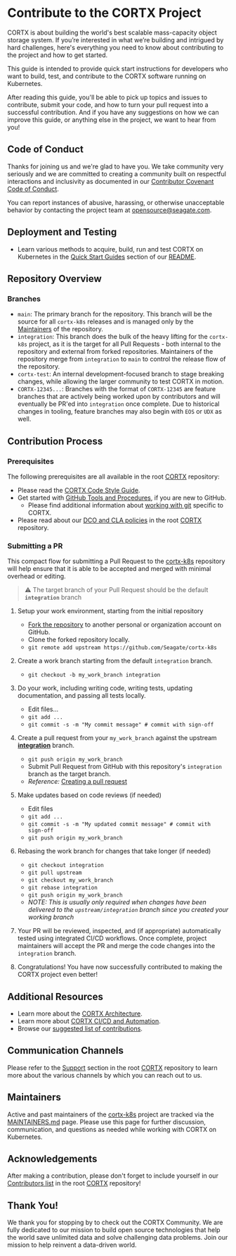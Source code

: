 # Contribute to the CORTX Project

CORTX is about building the world's best scalable mass-capacity object storage system. If you’re interested in what we’re building and intrigued by hard challenges, here's everything you need to know about contributing to the project and how to get started.

This guide is intended to provide quick start instructions for developers who want to build, test, and contribute to the CORTX software running on Kubernetes.

After reading this guide, you'll be able to pick up topics and issues to contribute, submit your code, and how to turn your pull request into a successful contribution. And if you have any suggestions on how we can improve this guide, or anything else in the project, we want to hear from you!

## Code of Conduct

Thanks for joining us and we're glad to have you. We take community very seriously and we are committed to creating a community built on respectful interactions and inclusivity as documented in our [Contributor Covenant Code of Conduct](CODE_OF_CONDUCT.md).

You can report instances of abusive, harassing, or otherwise unacceptable behavior by contacting the project team at opensource@seagate.com.

## Deployment and Testing
- Learn various methods to acquire, build, run and test CORTX on Kubernetes in the [Quick Start Guides](https://github.com/Seagate/cortx-k8s#quick-starts) section of our [README](README.md).

## Repository Overview

### Branches

- `main`: The primary branch for the repository. This branch will be the source for all `cortx-k8s` releases and is managed only by the [Maintainers](#maintainers) of the repository.
- `integration`: This branch does the bulk of the heavy lifting for the `cortx-k8s` project, as it is the target for all Pull Requests - both internal to the repository and external from forked repositories. Maintainers of the repository merge from `integration` to `main` to control the release flow of the repository.
- `cortx-test`: An internal development-focused branch to stage breaking changes, while allowing the larger community to test CORTX in motion.
- `CORTX-12345...`: Branches with the format of `CORTX-12345` are feature branches that are actively being worked upon by contributors and will eventually be PR'ed into `integration` once complete. Due to historical changes in tooling, feature branches may also begin with `EOS` or `UDX` as well.

## Contribution Process

### Prerequisites

The following prerequisites are all available in the root [CORTX](https://github.com/Seagate/cortx) repository:

- Please read the [CORTX Code Style Guide](https://github.com/Seagate/cortx/blob/main/doc/CodeStyle.md).
- Get started with [GitHub Tools and Procedures](https://github.com/Seagate/cortx/blob/main/doc/GitHub_Processes_and_Tools.rst), if you are new to GitHub.
   - Please find additional information about [working with git](https://github.com/Seagate/cortx/blob/main/doc/working_with_git.md) specific to CORTX.
- Please read about our [DCO and CLA policies](https://github.com/Seagate/cortx/blob/main/doc/dco_cla.md) in the root [CORTX](https://github.com/Seagate/cortx) repository.

### Submitting a PR

This compact flow for submitting a Pull Request to the [cortx-k8s](https://github.com/Seagate/cortx-k8s) repository will help ensure that it is able to be accepted and merged with minimal overhead or editing.

> :warning: The target branch of your Pull Request should be the default **`integration`** branch

1. Setup your work environment, starting from the initial repository
    - [Fork the repository](https://github.com/Seagate/cortx-k8s/fork) to another personal or organization account on GitHub.
    - Clone the forked repository locally.
    - `git remote add upstream https://github.com/Seagate/cortx-k8s`

2. Create a work branch starting from the default `integration` branch.
   - `git checkout -b my_work_branch integration`

3. Do your work, including writing code, writing tests, updating documentation, and passing all tests locally.
   - Edit files...
   - `git add ...`
   - `git commit -s -m "My commit message" # commit with sign-off`

4. Create a pull request from your `my_work_branch` against the upstream [**integration**](https://github.com/Seagate/cortx-k8s/tree/integration) branch.
   - `git push origin my_work_branch`
   - Submit Pull Request from GitHub with this repository's `integration` branch as the target branch.
   - _Reference:_ [Creating a pull request](https://docs.github.com/en/pull-requests/collaborating-with-pull-requests/proposing-changes-to-your-work-with-pull-requests/creating-a-pull-request)

5. Make updates based on code reviews (if needed)
   - Edit files
   - `git add ...`
   - `git commit -s -m "My updated commit message" # commit with sign-off`
   - `git push origin my_work_branch`

6. Rebasing the work branch for changes that take longer (if needed)
   - `git checkout integration`
   - `git pull upstream`
   - `git checkout my_work_branch`
   - `git rebase integration`
   - `git push origin my_work_branch`
   - _NOTE: This is usually only required when changes have been delivered to the `upstream/integration` branch since you created your working branch_

7. Your PR will be reviewed, inspected, and (if appropriate) automatically tested using integrated CI/CD workflows. Once complete, project maintainers will accept the PR and merge the code changes into the `integration` branch.

8. Congratulations! You have now successfully contributed to making the CORTX project even better!

## Additional Resources

- Learn more about the [CORTX Architecture](https://github.com/Seagate/cortx/blob/main/doc/architecture.md).
- Learn more about [CORTX CI/CD and Automation](https://github.com/Seagate/cortx/blob/main/doc/CI_CD.md).
- Browse our [suggested list of contributions](https://github.com/Seagate/cortx/blob/main/doc/SuggestedContributions.md).

## Communication Channels

Please refer to the [Support](https://github.com/Seagate/cortx/blob/main/SUPPORT.md) section in the root [CORTX](https://github.com/Seagate/cortx) repository to learn more about the various channels by which you can reach out to us.

## Maintainers

Active and past maintainers of the [cortx-k8s](https://github.com/Seagate/cortx-k8s) project are tracked via the [MAINTAINERS.md](MAINTAINERS.md) page. Please use this page for further discussion, communication, and questions as needed while working with CORTX on Kubernetes.

## Acknowledgements

After making a contribution, please don't forget to include yourself in our [Contributors list](https://github.com/Seagate/cortx/blob/main/CONTRIBUTORS.md) in the root [CORTX](https://github.com/Seagate/cortx) repository!

## Thank You!

We thank you for stopping by to check out the CORTX Community. We are fully dedicated to our mission to build open source technologies that help the world save unlimited data and solve challenging data problems. Join our mission to help reinvent a data-driven world.
